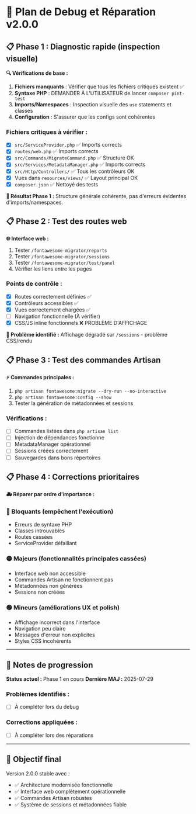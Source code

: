 # 🔧 Plan de Debug et Réparation v2.0.0

## 📋 Phase 1 : Diagnostic rapide (inspection visuelle)

**🔍 Vérifications de base :**
1. **Fichiers manquants** : Vérifier que tous les fichiers critiques existent ✅ 
2. **Syntaxe PHP** : DEMANDER À L'UTILISATEUR de lancer `composer pint-test`
3. **Imports/Namespaces** : Inspection visuelle des `use` statements et classes
4. **Configuration** : S'assurer que les configs sont cohérentes

### Fichiers critiques à vérifier :
- [x] `src/ServiceProvider.php` ✅ Imports corrects
- [x] `routes/web.php` ✅ Imports corrects  
- [x] `src/Commands/MigrateCommand.php` ✅ Structure OK
- [x] `src/Services/MetadataManager.php` ✅ Imports corrects
- [x] `src/Http/Controllers/` ✅ Tous les contrôleurs OK
- [x] Vues dans `resources/views/` ✅ Layout principal OK
- [x] `composer.json` ✅ Nettoyé des tests

**🎯 Résultat Phase 1 :** Structure générale cohérente, pas d'erreurs évidentes d'imports/namespaces.

## 📋 Phase 2 : Test des routes web

**🌐 Interface web :**
1. Tester `/fontawesome-migrator/reports` 
2. Tester `/fontawesome-migrator/sessions`
3. Tester `/fontawesome-migrator/test/panel`
4. Vérifier les liens entre les pages

### Points de contrôle :
- [x] Routes correctement définies ✅
- [x] Contrôleurs accessibles ✅
- [x] Vues correctement chargées ✅
- [ ] Navigation fonctionnelle (À vérifier)
- [x] CSS/JS inline fonctionnels ❌ PROBLÈME D'AFFICHAGE

**🚨 Problème identifié :** Affichage dégradé sur `/sessions` - problème CSS/rendu

## 📋 Phase 3 : Test des commandes Artisan

**⚡ Commandes principales :**
1. `php artisan fontawesome:migrate --dry-run --no-interactive`
2. `php artisan fontawesome:config --show`
3. Tester la génération de métadonnées et sessions

### Vérifications :
- [ ] Commandes listées dans `php artisan list`
- [ ] Injection de dépendances fonctionne
- [ ] MetadataManager opérationnel
- [ ] Sessions créées correctement
- [ ] Sauvegardes dans bons répertoires

## 📋 Phase 4 : Corrections prioritaires

**🚑 Réparer par ordre d'importance :**

### 🔴 Bloquants (empêchent l'exécution)
- Erreurs de syntaxe PHP
- Classes introuvables
- Routes cassées
- ServiceProvider défaillant

### 🟡 Majeurs (fonctionnalités principales cassées)
- Interface web non accessible
- Commandes Artisan ne fonctionnent pas
- Métadonnées non générées
- Sessions non créées

### 🟢 Mineurs (améliorations UX et polish)
- Affichage incorrect dans l'interface
- Navigation peu claire
- Messages d'erreur non explicites
- Styles CSS incohérents

---

## 📝 Notes de progression

**Status actuel :** Phase 1 en cours
**Dernière MAJ :** 2025-07-29

### Problèmes identifiés :
- [ ] À compléter lors du debug

### Corrections appliquées :
- [ ] À compléter lors des réparations

---

## 🎯 Objectif final

Version 2.0.0 stable avec :
- ✅ Architecture modernisée fonctionnelle
- ✅ Interface web complètement opérationnelle  
- ✅ Commandes Artisan robustes
- ✅ Système de sessions et métadonnées fiable